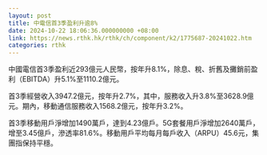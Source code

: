 ```yaml
---
layout: post
title: 中電信首3季盈利升逾8%
date: 2024-10-22 18:06:36.000000000 +08:00
link: https://news.rthk.hk/rthk/ch/component/k2/1775687-20241022.htm
categories: rthk
---
```


中國電信首3季盈利近293億元人民幣，按年升8.1%，除息、稅、折舊及攤銷前盈利（EBITDA）升5.1%至1110.2億元。

首3季經營收入3947.2億元，按年升2.7%，其中，服務收入升3.8%至3628.9億元。期內，移動通信服務收入1568.2億元，按年升3.2%。

首3季移動用戶淨增加1490萬戶，達到4.23億戶。5G套餐用戶淨增加2640萬戶，增至3.45億戶，滲透率81.6%。移動用戶平均每月每戶收入（ARPU）45.6元，集團指保持平穩。
